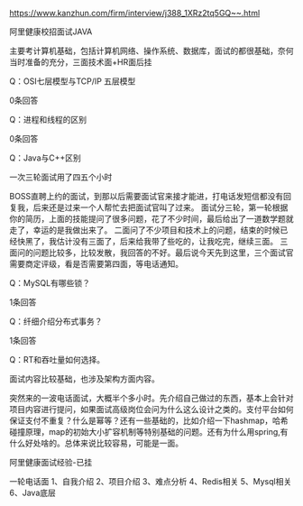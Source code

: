 https://www.kanzhun.com/firm/interview/j388_1XRz2tq5GQ~~.html

阿里健康校招面试JAVA

主要考计算机基础，包括计算机网络、操作系统、数据库，面试的都很基础，奈何当时准备的充分，三面技术面+HR面后挂

Q：OSI七层模型与TCP/IP 五层模型

0条回答

Q：进程和线程的区别

0条回答

Q：Java与C++区别



一次三轮面试用了四五个小时

BOSS直聘上约的面试，到那以后需要面试官来接才能进，打电话发短信都没有回复我，后来还是过来一个人帮忙去把面试官叫了过来。 面试分三轮，第一轮根据你的简历，上面的技能提问了很多问题，花了不少时间，最后给出了一道数学题就走了，幸运的是我做出来了。 二面问了不少项目和技术上的问题，结束的时候已经快黑了，我估计没有三面了，后来给我带了些吃的，让我吃完，继续三面。 三面问的问题比较多，比较发散，我回答的不好。最后说今天先到这里，三个面试官需要商定评级，看是否需要第四面，等电话通知。

Q：MySQL有哪些锁？

1条回答

Q：纤细介绍分布式事务？

1条回答

Q：RT和吞吐量如何选择。



面试内容比较基础，也涉及架构方面内容。

突然来的一波电话面试，大概半个多小时。先介绍自己做过的东西，基本上会针对项目内容进行提问，如果面试高级岗位会问为什么这么设计之类的。支付平台如何保证支付不重复？什么是幂等？还有一些基础的，比如介绍一下hashmap，哈希碰撞原理，map的初始大小扩容机制等特别基础的问题。还有为什么用spring,有什么好处啥的。总体来说比较容易，可能是一面。



阿里健康面试经验-已挂

一轮电话面 1、自我介绍 2、项目介绍 3、难点分析 4、Redis相关 5、Mysql相关 6、Java底层